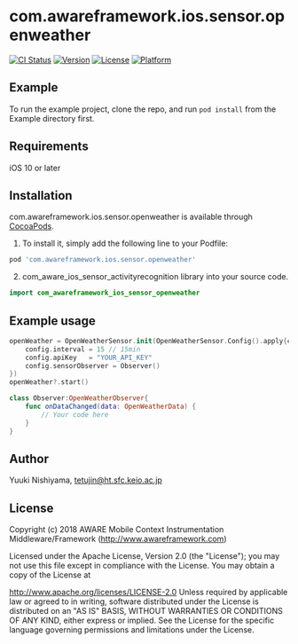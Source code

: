 # com.awareframework.ios.sensor.openweather

[![CI Status](https://img.shields.io/travis/tetujin/com.awareframework.ios.sensor.openweather.svg?style=flat)](https://travis-ci.org/tetujin/com.awareframework.ios.sensor.openweather)
[![Version](https://img.shields.io/cocoapods/v/com.awareframework.ios.sensor.openweather.svg?style=flat)](https://cocoapods.org/pods/com.awareframework.ios.sensor.openweather)
[![License](https://img.shields.io/cocoapods/l/com.awareframework.ios.sensor.openweather.svg?style=flat)](https://cocoapods.org/pods/com.awareframework.ios.sensor.openweather)
[![Platform](https://img.shields.io/cocoapods/p/com.awareframework.ios.sensor.openweather.svg?style=flat)](https://cocoapods.org/pods/com.awareframework.ios.sensor.openweather)

## Example

To run the example project, clone the repo, and run `pod install` from the Example directory first.

## Requirements
iOS 10 or later

## Installation

com.awareframework.ios.sensor.openweather is available through [CocoaPods](https://cocoapods.org). 

1. To install it, simply add the following line to your Podfile:
```ruby
pod 'com.awareframework.ios.sensor.openweather'
```

2. com_aware_ios_sensor_activityrecognition  library into your source code.
```swift
import com_awareframework_ios_sensor_openweather
```

## Example usage
```swift
openWeather = OpenWeatherSensor.init(OpenWeatherSensor.Config().apply{config in
    config.interval = 15 // 15min
    config.apiKey   = "YOUR_API_KEY"
    config.sensorObserver = Observer()
})
openWeather?.start()
```

```swift
class Observer:OpenWeatherObserver{
    func onDataChanged(data: OpenWeatherData) {
        // Your code here
    }
}
```

## Author

Yuuki Nishiyama, tetujin@ht.sfc.keio.ac.jp

## License

Copyright (c) 2018 AWARE Mobile Context Instrumentation Middleware/Framework (http://www.awareframework.com)

Licensed under the Apache License, Version 2.0 (the "License"); you may not use this file except in compliance with the License. You may obtain a copy of the License at

http://www.apache.org/licenses/LICENSE-2.0 Unless required by applicable law or agreed to in writing, software distributed under the License is distributed on an "AS IS" BASIS, WITHOUT WARRANTIES OR CONDITIONS OF ANY KIND, either express or implied. See the License for the specific language governing permissions and limitations under the License.
